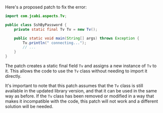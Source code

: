 Here's a proposed patch to fix the error:
```java
import com.jcabi.aspects.Tv;

public class SshByPassword {
    private static final Tv Tv = new Tv();

    public static void main(String[] args) throws Exception {
        Tv.println(" connecting...");
        // ...
    }
}
```
The patch creates a static final field `Tv` and assigns a new instance of `Tv` to it. This allows the code to use the `Tv` class without needing to import it directly.


It's important to note that this patch assumes that the `Tv` class is still available in the updated library version, and that it can be used in the same way as before. If the `Tv` class has been removed or modified in a way that makes it incompatible with the code, this patch will not work and a different solution will be needed.